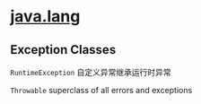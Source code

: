 # [java.lang](https://docs.oracle.com/en/java/javase/20/docs/api/java.base/java/lang/package-summary.html)

## Exception Classes

`RuntimeException` 自定义异常继承运行时异常

`Throwable` superclass of all errors and exceptions
